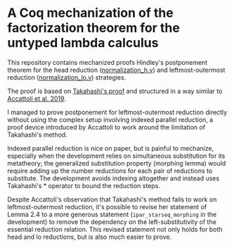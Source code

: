 # A Coq mechanization of the factorization theorem for the untyped lambda calculus
This repository contains mechanized proofs Hindley's postponement
theorem for the head reduction
([normalization_h.v](theories/normalization_h.v))
and leftmost-outermost reduction
([normalization_lo.v](theories/normalization_lo.v)) strategies.

The proof is based on
[Takahashi's
proof](https://www.sciencedirect.com/science/article/pii/S0890540185710577)
and structured in a way similar to [Accattoli et
al. 2019](https://link.springer.com/chapter/10.1007/978-3-030-34175-6_9).

I managed to prove
postponement for leftmost-outermost reduction directly without using
the complex setup involving indexed parallel reduction, a proof device
introduced by Accattoli to work around the limitation of Takahashi's
method.

Indexed parallel reduction is nice on paper, but is painful to
mechanize, especially when the development relies on simultaneous
substitution for its metatheory; the generalized substitution property
(morphing lemma) would require adding up the number reductions for
each pair of reductions to substitute. The development avoids indexing
altogether and instead uses Takahashi's * operator to bound the
reduction steps.

Despite Accattoli's observation that Takahashi's method fails to work
on leftmost-outermost reduction, it's possible to revise her statement
of Lemma 2.4 to a more generous statement (`ipar_starseq_morphing` in
the development) to remove the dependency on the left-substitutivity
of the essential reduction relation. This revised statement not only
holds for both head and lo reductions, but is also much easier to
prove.
